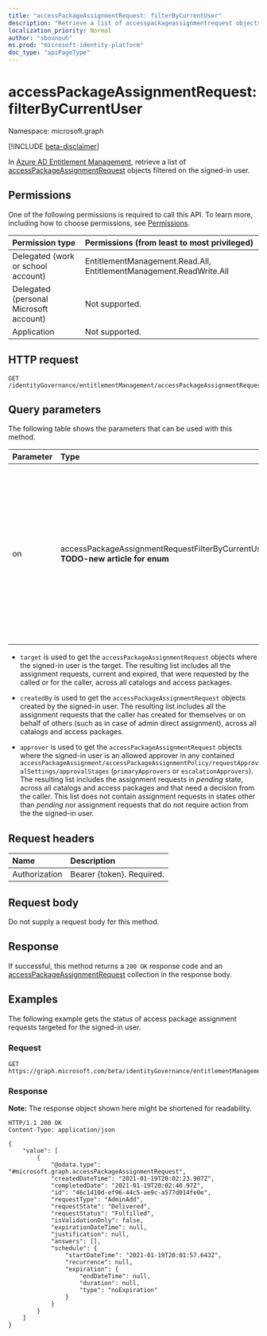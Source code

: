 ```yaml
---
title: "accessPackageAssignmentRequest: filterByCurrentUser"
description: "Retrieve a list of accesspackageassignmentrequest objects filtered on the signed-in user."
localization_priority: Normal
author: "sbounouh"
ms.prod: "microsoft-identity-platform"
doc_type: "apiPageType"
---
```


# accessPackageAssignmentRequest: filterByCurrentUser
Namespace: microsoft.graph

[!INCLUDE [beta-disclaimer](../../includes/beta-disclaimer.md)]

In [Azure AD Entitlement Management](../resources/entitlementmanagement-root.md), retrieve a list of [accessPackageAssignmentRequest](../resources/accesspackageassignmentrequest.md) objects filtered on the signed-in user.

## Permissions
One of the following permissions is required to call this API. To learn more, including how to choose permissions, see [Permissions](/graph/permissions-reference).

|Permission type|Permissions (from least to most privileged)|
|:---|:---|
|Delegated (work or school account)|EntitlementManagement.Read.All, EntitlementManagement.ReadWrite.All|
|Delegated (personal Microsoft account)|Not supported.|
|Application|Not supported.|

## HTTP request

<!-- {
  "blockType": "ignored"
}
-->
``` http
GET /identityGovernance/entitlementManagement/accessPackageAssignmentRequests/filterByCurrentUser
```

## Query parameters
The following table shows the parameters that can be used with this method.

|Parameter|Type|Description|
|:---|:---|:---|
|on|accessPackageAssignmentRequestFilterByCurrentUserOptions **TODO-new article for enum**|The list of options that can be used to filter on current user. Possible options are: `target`, `createdBy` and `approver`. Additional options may be available in the future.|

- `target` is used to get the `accessPackageAssignmentRequest` objects where the signed-in user is the target. The resulting list includes all the assignment requests, current and expired, that were requested by the called or for the caller, across all catalogs and access packages.

- `createdBy` is used to get the `accessPackageAssignmentRequest` objects created by the signed-in user. The resulting list includes all the assignment requests that the caller has created for themselves or on behalf of others (such as in case of admin direct assignment), across all catalogs and access packages.

- `approver` is used to get the `accessPackageAssignmentRequest` objects where the signed-in user is an allowed approver in any contained `accessPackageAssignment/accessPackageAssignmentPolicy/requestApprovalSettings/approvalStages` (`primaryApprovers` or `escalationApprovers`). The resulting list includes the assignment requests in *pending* state, across all catalogs and access packages and that need a decision from the caller. This list does not contain assignment requests in states other than *pending* nor assignment requests that do not require action from the the signed-in user.

## Request headers
|Name|Description|
|:---|:---|
|Authorization|Bearer {token}. Required.|

## Request body
Do not supply a request body for this method.

## Response

If successful, this method returns a `200 OK` response code and an [accessPackageAssignmentRequest](../resources/accesspackageassignmentrequest.md) collection in the response body.

## Examples

The following example gets the status of access package assignment requests targeted for the signed-in user.

### Request
<!-- {
  "blockType": "request",
  "name": "accesspackageassignmentrequest_filterbycurrentuser"
}
-->
``` http
GET https://graph.microsoft.com/beta/identityGovernance/entitlementManagement/accessPackageAssignmentRequests/filterByCurrentUser(on='target')
```


### Response
**Note:** The response object shown here might be shortened for readability.
<!-- {
  "blockType": "response",
  "truncated": true,
  "@odata.type": "Collection(microsoft.graph.accessPackageAssignmentRequest)"
}
-->
``` http
HTTP/1.1 200 OK
Content-Type: application/json

{
    "value": [
        {
            "@odata.type": "#microsoft.graph.accessPackageAssignmentRequest",
            "createdDateTime": "2021-01-19T20:02:23.907Z",
            "completedDate": "2021-01-19T20:02:40.97Z",
            "id": "46c1410d-ef96-44c5-ae9c-a577d014fe0e",
            "requestType": "AdminAdd",
            "requestState": "Delivered",
            "requestStatus": "Fulfilled",
            "isValidationOnly": false,
            "expirationDateTime": null,
            "justification": null,
            "answers": [],
            "schedule": {
                "startDateTime": "2021-01-19T20:01:57.643Z",
                "recurrence": null,
                "expiration": {
                    "endDateTime": null,
                    "duration": null,
                    "type": "noExpiration"
                }
            }
        }
    ]
}
```

